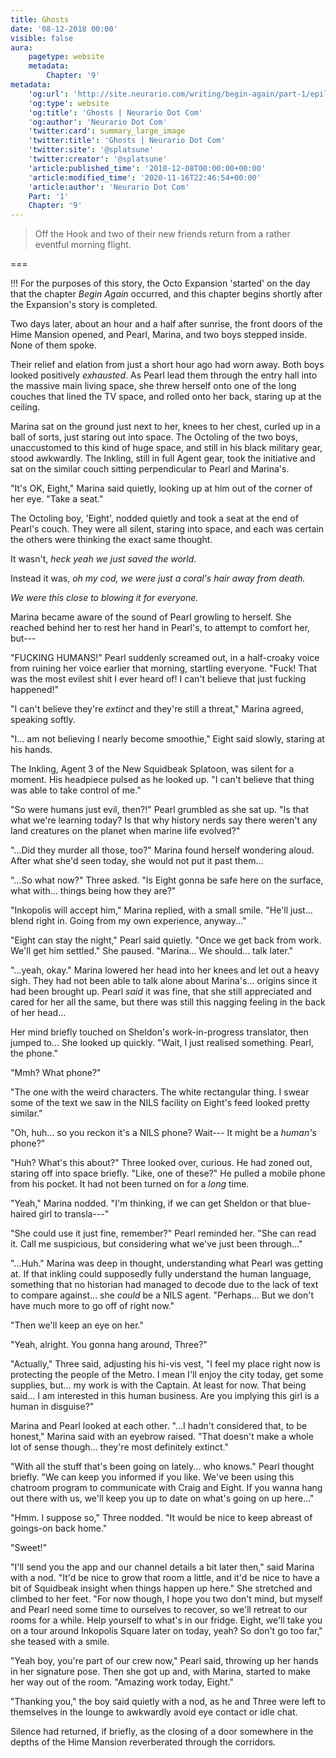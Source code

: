 ```yaml
---
title: Ghosts
date: '08-12-2018 00:00'
visible: false
aura:
    pagetype: website
    metadata:
        Chapter: '9'
metadata:
    'og:url': 'http://site.neurario.com/writing/begin-again/part-1/epilogue-ghosts'
    'og:type': website
    'og:title': 'Ghosts | Neurario Dot Com'
    'og:author': 'Neurario Dot Com'
    'twitter:card': summary_large_image
    'twitter:title': 'Ghosts | Neurario Dot Com'
    'twitter:site': '@splatsune'
    'twitter:creator': '@splatsune'
    'article:published_time': '2018-12-08T00:00:00+00:00'
    'article:modified_time': '2020-11-16T22:46:54+00:00'
    'article:author': 'Neurario Dot Com'
    Part: '1'
    Chapter: '9'
---
```


>Off the Hook and two of their new friends return from a rather eventful morning flight.

===

!!! For the purposes of this story, the Octo Expansion 'started' on the day that the chapter *Begin Again* occurred, and this chapter begins shortly after the Expansion's story is completed.

Two days later, about an hour and a half after sunrise, the front doors
of the Hime Mansion opened, and Pearl, Marina, and two boys stepped
inside. None of them spoke.

Their relief and elation from just a short hour ago had worn away. Both
boys looked positively *exhausted*. As Pearl lead them through the entry
hall into the massive main living space, she threw herself onto one of
the long couches that lined the TV space, and rolled onto her back,
staring up at the ceiling.

Marina sat on the ground just next to her, knees to her chest, curled up
in a ball of sorts, just staring out into space. The Octoling of the two
boys, unaccustomed to this kind of huge space, and still in his black
military gear, stood awkwardly. The Inkling, still in full Agent gear,
took the initiative and sat on the similar couch sitting perpendicular
to Pearl and Marina's.

"It's OK, Eight," Marina said quietly, looking up at him out of the
corner of her eye. "Take a seat."

The Octoling boy, 'Eight', nodded quietly and took a seat at the end of
Pearl's couch. They were all silent, staring into space, and each was
certain the others were thinking the exact same thought.

It wasn't, *heck yeah we just saved the world*.

Instead it was, *oh my cod, we were just a coral's hair away from
death.*

*We were this close to blowing it for everyone.*

Marina became aware of the sound of Pearl growling to herself. She
reached behind her to rest her hand in Pearl's, to attempt to comfort
her, but---

"FUCKING HUMANS!" Pearl suddenly screamed out, in a half-croaky voice
from ruining her voice earlier that morning, startling everyone. "Fuck!
That was the most evilest shit I ever heard of! I can't believe that
just fucking happened!"

"I can't believe they're *extinct* and they're still a threat," Marina
agreed, speaking softly.

"I... am not believing I nearly become smoothie," Eight said slowly,
staring at his hands.

The Inkling, Agent 3 of the New Squidbeak Splatoon, was silent for a
moment. His headpiece pulsed as he looked up. "I can't believe that
thing was able to take control of me."

"So were humans just evil, then?!" Pearl grumbled as she sat up. "Is
that what we're learning today? Is that why history nerds say there
weren't any land creatures on the planet when marine life evolved?"

"...Did they murder all those, too?" Marina found herself wondering
aloud. After what she'd seen today, she would not put it past them...

"...So what now?" Three asked. "Is Eight gonna be safe here on the
surface, what with... things being how they are?"

"Inkopolis will accept him," Marina replied, with a small smile. "He'll
just... blend right in. Going from my own experience, anyway..."

"Eight can stay the night," Pearl said quietly. "Once we get back from
work. We'll get him settled." She paused. "Marina... We should... talk
later."

"...yeah, okay." Marina lowered her head into her knees and let out a
heavy sigh. They had not been able to talk alone about Marina's...
origins since it had been brought up. Pearl *said* it was fine, that she
still appreciated and cared for her all the same, but there was still
this nagging feeling in the back of her head...

Her mind briefly touched on Sheldon's work-in-progress translator, then
jumped to... She looked up quickly. "Wait, I just realised something.
Pearl, the phone."

"Mmh? What phone?"

"The one with the weird characters. The white rectangular thing. I swear
some of the text we saw in the NILS facility on Eight's feed looked
pretty similar."

"Oh, huh... so you reckon it's a NILS phone? Wait--- It might be a
*human's* phone?"

"Huh? What's this about?" Three looked over, curious. He had zoned out,
staring off into space briefly. "Like, one of these?" He pulled a mobile
phone from his pocket. It had not been turned on for a *long* time.

"Yeah," Marina nodded. "I'm thinking, if we can get Sheldon or that
blue-haired girl to transla---"

"She could use it just fine, remember?" Pearl reminded her. "She can
read it. Call me suspicious, but considering what we've just been
through..."

"...Huh." Marina was deep in thought, understanding what Pearl was
getting at. If that inkling could supposedly fully understand the human
language, something that no historian had managed to decode due to the
lack of text to compare against... she *could* be a NILS agent.
"Perhaps... But we don't have much more to go off of right now."

"Then we'll keep an eye on her."

"Yeah, alright. You gonna hang around, Three?"

"Actually," Three said, adjusting his hi-vis vest, "I feel my place
right now is protecting the people of the Metro. I mean I'll enjoy the
city today, get some supplies, but... my work is with the Captain. At
least for now. That being said... I am interested in this human
business. Are you implying this girl is a human in disguise?"

Marina and Pearl looked at each other. "...I hadn't considered that, to
be honest," Marina said with an eyebrow raised. "That doesn't make a
whole lot of sense though... they're most definitely extinct."

"With all the stuff that's been going on lately... who knows." Pearl
thought briefly. "We can keep you informed if you like. We've been using
this chatroom program to communicate with Craig and Eight. If you wanna
hang out there with us, we'll keep you up to date on what's going on up
here..."

"Hmm. I suppose so," Three nodded. "It would be nice to keep abreast of
goings-on back home."

"Sweet!"

"I'll send you the app and our channel details a bit later then," said
Marina with a nod. "It'd be nice to grow that room a little, and it'd be
nice to have a bit of Squidbeak insight when things happen up here." She
stretched and climbed to her feet. "For now though, I hope you two don't
mind, but myself and Pearl need some time to ourselves to recover, so
we'll retreat to our rooms for a while. Help yourself to what's in our
fridge. Eight, we'll take you on a tour around Inkopolis Square later on
today, yeah? So don't go too far," she teased with a smile.

"Yeah boy, you're part of our crew now," Pearl said, throwing up her
hands in her signature pose. Then she got up and, with Marina, started
to make her way out of the room. "Amazing work today, Eight."

"Thanking you," the boy said quietly with a nod, as he and Three were
left to themselves in the lounge to awkwardly avoid eye contact or idle
chat.

Silence had returned, if briefly, as the closing of a door somewhere in
the depths of the Hime Mansion reverberated through the corridors.